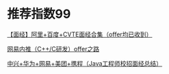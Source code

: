 # 推荐指数99
[【面经】阿里+百度+CVTE面经合集（offer均已收到）](https://www.nowcoder.com/discuss/5941)

[网易内推（C++/C研发）offer之路](https://www.nowcoder.com/discuss/3038)

[中兴+华为+网易+美团+携程（Java工程师校招面经总结）](https://www.nowcoder.com/discuss/20607)



